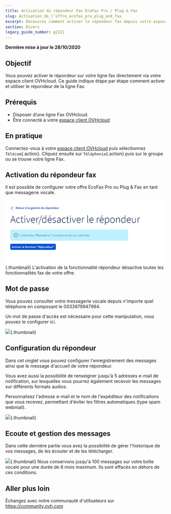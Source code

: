 ```yaml
---
title: Activation du répondeur Fax EcoFax Pro / Plug & Fax
slug: Activation_de_l’offre_ecofax_pro_plug_and_fax
excerpt: Découvrez comment activer le répondeur fax depuis votre espace client OVHcloud
section: Divers
legacy_guide_number: g2221
---
```


**Dernière mise à jour le 28/10/2020**

## Objectif

Vous pouvez activer le répondeur sur votre ligne fax directement via votre espace client OVHcloud. Ce guide indique étape par étape comment activer et utiliser le répondeur de la ligne Fax.

## Prérequis

- Disposer d’une ligne Fax OVHcloud.
- Être connecté à votre [espace client OVHcloud](https://www.ovh.com/auth/?action=gotomanager)

## En pratique

Connectez-vous à votre [espace client OVHcloud](https://www.ovh.com/auth/?action=gotomanager) puis sélectionnez `Télécom`{.action}. Cliquez ensuite sur `Téléphonie`{.action} puis sur le groupe ou se trouve votre ligne Fax.


## Activation du répondeur fax 

Il est possible de configurer votre offre EcoFax Pro ou Plug & Fax en tant que messagerie vocale.

![](images/Activer_désactiver_le_répondeur.jpg){.thumbnail}
L'activation de la fonctionnalité répondeur désactive toutes les fonctionnalités fax de votre offre.


## Mot de passe
Vous pouvez consulter votre messagerie vocale depuis n'importe quel téléphone en composant le 0033979947994.

Un mot de passe d'accès est nécessaire pour cette manipulation, vous pouvez le configurer ici.

![](Mot_de_passe_accès_répondeur.jpg){.thumbnail}


## Configuration du répondeur
Dans cet onglet vous pouvez configurer l'enregistrement des messages ainsi que le message d'accueil de votre répondeur.

Vous avez aussi la possibilité de renseigner jusqu'à 5 adresses e-mail de notification, sur lesquelles vous pourrez également recevoir les messages sur différents formats audios.

Personnalisez l'adresse e-mail et le nom de l'expéditeur des notifications que vous recevez, permettant d'éviter les filtres automatiques (type spam webmail).

![](Configuration_du_répondeur.jpg){.thumbnail}


## Ecoute et gestion des messages
Dans cette dernière partie vous avez la possibilité de gérer l'historique de vos messages, de les écouter et de les télécharger.

![](Ecoute_et_gestion_des_messages.jpg){.thumbnail}
Nous conservons jusqu'à 100 messages sur votre boîte vocale pour une durée de 6 mois maximum. Ils sont effacés en dehors de ces conditions.

## Aller plus loin

Échangez avec notre communauté d'utilisateurs sur <https://community.ovh.com>

